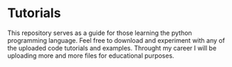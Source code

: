 # Tutorials
This repository serves as a guide for those learning the python programming language.
Feel free to download and experiment with any of the uploaded code tutorials and examples.
Throught my career I will be uploading more and more files for educational purposes.

